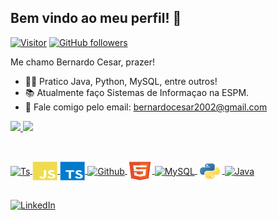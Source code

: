 <h2> Bem vindo ao meu perfil! 🤠 </h2>

[![Visitor](https://visitor-badge.laobi.icu/badge?page_id=BernardoCesar.BernardoCesar)](https://github.com/BernardoCesar) [![GitHub followers](https://img.shields.io/github/followers/BernardoCesar.svg?style=social&label=Follow)](https://github.com/BernardoCesar?tab=followers)

Me chamo Bernardo Cesar, prazer! 

- 👨‍💻 Pratico Java, Python, MySQL, entre outros!
- 📚 Atualmente faço Sistemas de Informaçao na ESPM.
- 📩 Fale comigo pelo email: [bernardocesar2002@gmail.com](mailto:bernardocesar2002@gmail.com)

<div>
  <a href="https://github.com/BernardoCesar">
  <img height="180em" src="https://github-readme-stats.vercel.app/api?username=BernardoCesar&show_icons=true&theme=algolia&include_all_commits=true&count_private=true"/>
  <img height="180em" src="https://github-readme-stats.vercel.app/api/top-langs/?username=BernardoCesar&layout=compact&langs_count=7&theme=algolia"/>
</div>

##

</div>
<div style="display: inline_block"><br>
  <img align="center" alt="Ts" height="30" width="40" src="https://cdn.jsdelivr.net/gh/devicons/devicon/icons/vscode/vscode-original.svg">
  <img align="center" alt="Js" height="30" width="40" src="https://raw.githubusercontent.com/devicons/devicon/master/icons/javascript/javascript-plain.svg">
  <img align="center" alt="Ts" height="30" width="40" src="https://raw.githubusercontent.com/devicons/devicon/master/icons/typescript/typescript-plain.svg">
  <img align="center" alt="Github" height="30" width="40" src="https://cdn.jsdelivr.net/gh/devicons/devicon/icons/github/github-original.svg">
  <img align="center" alt="HTML" height="30" width="40" src="https://raw.githubusercontent.com/devicons/devicon/master/icons/html5/html5-original.svg">
  <img align="center" alt="MySQL" height="30" width="40" src="https://cdn.jsdelivr.net/gh/devicons/devicon/icons/mysql/mysql-original-wordmark.svg">
  <img align="center" alt="Rafa-Python" height="30" width="40" src="https://raw.githubusercontent.com/devicons/devicon/master/icons/python/python-original.svg">
  <img align="center" alt="Java" height="30" width="40" src="https://cdn.jsdelivr.net/gh/devicons/devicon/icons/java/java-original.svg">
 
</div>
</br>

<a href="https://www.linkedin.com/in/BernardoCesar/">![LinkedIn](https://img.shields.io/badge/LinkedIn-0077B5?style=for-the-badge&logo=linkedin&logoColor=white)</a>
